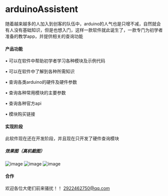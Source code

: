 # arduinoAssistent

随着越来越多的人加入到创客的队伍中，arduino的人气也是只增不减，自然就会有人没有基础知识，但是也想入门，这样一款软件就此诞生了，一款专门为初学者准备的教学app，并提供相关的查询功能

#### 产品功能

 • 可以在软件中帮助初学者学习各种模块及示例代码
 
 • 可以在软件中了解到各种所需知识
 
 • 查询各类arduino的硬件及硬件参数
 
 • 查询各种常用模块的主要参数
 
 • 查询各种官方api
 
 • 模块购买链接
 
 #### 实现阶段
 此软件现在还在开发阶段，并且现在只开发了硬件查询模块
 
 ##### 效果图（真机截图）
  ![image](https://github.com/joynchou/arduinoAssistent/blob/master/res/%E6%95%88%E6%9E%9C%E5%9B%BE%EF%BC%88%E7%9C%9F%E6%9C%BA%E8%BF%90%E8%A1%8C%EF%BC%89/%E6%A0%BC%E5%BC%8F%E5%B7%A5%E5%8E%82Screenshot_20180901-102307.jpg) ![image](https://github.com/joynchou/arduinoAssistent/blob/master/res/%E6%95%88%E6%9E%9C%E5%9B%BE%EF%BC%88%E7%9C%9F%E6%9C%BA%E8%BF%90%E8%A1%8C%EF%BC%89/%E6%A0%BC%E5%BC%8F%E5%B7%A5%E5%8E%82Screenshot_20180901-102316.jpg)
  ![image](https://github.com/joynchou/arduinoAssistent/blob/master/res/%E6%95%88%E6%9E%9C%E5%9B%BE%EF%BC%88%E7%9C%9F%E6%9C%BA%E8%BF%90%E8%A1%8C%EF%BC%89/%E6%A0%BC%E5%BC%8F%E5%B7%A5%E5%8E%82Screenshot_20180901-102326.jpg)
 #### 合作
 欢迎各位大佬们前来骚扰！！
 2922462750@qq.com
